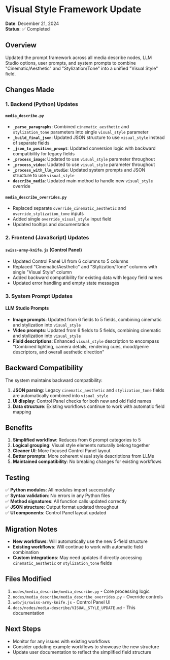 # Visual Style Framework Update

**Date**: December 21, 2024  
**Status**: ✅ Completed

## Overview

Updated the prompt framework across all media describe nodes, LLM Studio options, user prompts, and system prompts to combine "Cinematic/Aesthetic" and "Stylization/Tone" into a unified "Visual Style" field.

## Changes Made

### 1. Backend (Python) Updates

#### `media_describe.py`

- **`_parse_paragraphs`**: Combined `cinematic_aesthetic` and `stylization_tone` parameters into single `visual_style` parameter
- **`_build_final_json`**: Updated JSON structure to use `visual_style` instead of separate fields
- **`_json_to_positive_prompt`**: Updated conversion logic with backward compatibility for legacy fields
- **`_process_image`**: Updated to use `visual_style` parameter throughout
- **`_process_video`**: Updated to use `visual_style` parameter throughout
- **`_process_with_llm_studio`**: Updated system prompts and JSON structure to use `visual_style`
- **`describe_media`**: Updated main method to handle new `visual_style` override

#### `media_describe_overrides.py`

- Replaced separate `override_cinematic_aesthetic` and `override_stylization_tone` inputs
- Added single `override_visual_style` input field
- Updated tooltips and documentation

### 2. Frontend (JavaScript) Updates

#### `swiss-army-knife.js` (Control Panel)

- Updated Control Panel UI from 6 columns to 5 columns
- Replaced "Cinematic/Aesthetic" and "Stylization/Tone" columns with single "Visual Style" column
- Added backward compatibility for existing data with legacy field names
- Updated error handling and empty state messages

### 3. System Prompt Updates

#### LLM Studio Prompts

- **Image prompts**: Updated from 6 fields to 5 fields, combining cinematic and stylization into `visual_style`
- **Video prompts**: Updated from 6 fields to 5 fields, combining cinematic and stylization into `visual_style`
- **Field descriptions**: Enhanced `visual_style` description to encompass "Combined lighting, camera details, rendering cues, mood/genre descriptors, and overall aesthetic direction"

## Backward Compatibility

The system maintains backward compatibility:

1. **JSON parsing**: Legacy `cinematic_aesthetic` and `stylization_tone` fields are automatically combined into `visual_style`
2. **UI display**: Control Panel checks for both new and old field names
3. **Data structure**: Existing workflows continue to work with automatic field mapping

## Benefits

1. **Simplified workflow**: Reduces from 6 prompt categories to 5
2. **Logical grouping**: Visual style elements naturally belong together
3. **Cleaner UI**: More focused Control Panel layout
4. **Better prompts**: More coherent visual style descriptions from LLMs
5. **Maintained compatibility**: No breaking changes for existing workflows

## Testing

✅ **Python modules**: All modules import successfully  
✅ **Syntax validation**: No errors in any Python files  
✅ **Method signatures**: All function calls updated correctly  
✅ **JSON structure**: Output format updated throughout  
✅ **UI components**: Control Panel layout updated

## Migration Notes

- **New workflows**: Will automatically use the new 5-field structure
- **Existing workflows**: Will continue to work with automatic field combination
- **Custom integrations**: May need updates if directly accessing `cinematic_aesthetic` or `stylization_tone` fields

## Files Modified

1. `nodes/media_describe/media_describe.py` - Core processing logic
2. `nodes/media_describe/media_describe_overrides.py` - Override controls
3. `web/js/swiss-army-knife.js` - Control Panel UI
4. `docs/nodes/media-describe/VISUAL_STYLE_UPDATE.md` - This documentation

## Next Steps

- Monitor for any issues with existing workflows
- Consider updating example workflows to showcase the new structure
- Update user documentation to reflect the simplified field structure
